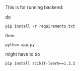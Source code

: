 This is for running backend:

do 

```
pip install -r requirements.txt
```

then 

```
python app.py
```

might have to do

```
pip install scikit-learn==1.3.2
```